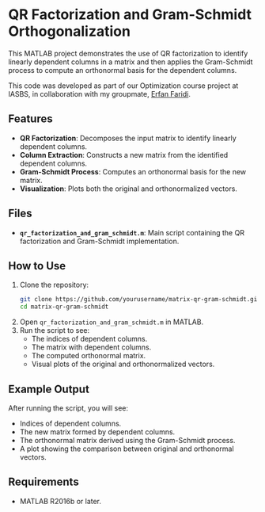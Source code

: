# QR Factorization and Gram-Schmidt Orthogonalization

This MATLAB project demonstrates the use of QR factorization to identify linearly dependent columns in a matrix and then applies the Gram-Schmidt process to compute an orthonormal basis for the dependent columns.

This code was developed as part of our Optimization course project at IASBS, in collaboration with my groupmate, [Erfan Faridi](https://github.com/erfanfaridii/).

## Features
- **QR Factorization**: Decomposes the input matrix to identify linearly dependent columns.
- **Column Extraction**: Constructs a new matrix from the identified dependent columns.
- **Gram-Schmidt Process**: Computes an orthonormal basis for the new matrix.
- **Visualization**: Plots both the original and orthonormalized vectors.

## Files
- **`qr_factorization_and_gram_schmidt.m`**: Main script containing the QR factorization and Gram-Schmidt implementation.

## How to Use
1. Clone the repository:
   ```bash
   git clone https://github.com/yourusername/matrix-qr-gram-schmidt.git
   cd matrix-qr-gram-schmidt
   ```
2. Open `qr_factorization_and_gram_schmidt.m` in MATLAB.
3. Run the script to see:
   - The indices of dependent columns.
   - The matrix with dependent columns.
   - The computed orthonormal matrix.
   - Visual plots of the original and orthonormalized vectors.

## Example Output
After running the script, you will see:
- Indices of dependent columns.
- The new matrix formed by dependent columns.
- The orthonormal matrix derived using the Gram-Schmidt process.
- A plot showing the comparison between original and orthonormal vectors.

## Requirements
- MATLAB R2016b or later.
